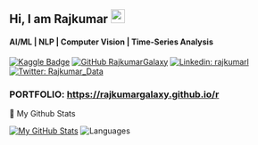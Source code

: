 <p align='center'>
  
## Hi, I am Rajkumar <img src="https://media.giphy.com/media/hvRJCLFzcasrR4ia7z/giphy.gif" width="25px">
#### AI/ML | NLP | Computer Vision | Time-Series Analysis 

</p>
  
<p align='center'>
  
[![Kaggle Badge](https://img.shields.io/badge/kaggle-expert-blueviolet)](https://kaggle.com/rajkumarl)
[![GitHub RajkumarGalaxy](https://img.shields.io/github/followers/RajkumarGalaxy?label=follow&style=social)](https://github.com/RajkumarGalaxy)
[![Linkedin: rajkumarl](https://img.shields.io/badge/-rajkumarl-blue?style=flat-square&logo=Linkedin&logoColor=white&link=https://www.linkedin.com/in/rajkumarl/)](https://www.linkedin.com/in/rajkumarl/)
[![Twitter: Rajkumar_Data](https://img.shields.io/twitter/follow/rajkumar_data?style=social)](https://twitter.com/Rajkumar_Data)  

</p>

### PORTFOLIO: https://rajkumargalaxy.github.io/r


📃 My Github Stats
  
[![My GitHub Stats](https://github-readme-stats.vercel.app/api?username=RajkumarGalaxy&hide=issues&count_private=true&show_icons=true&theme=dark)](https://github.com/RajkumarGalaxy/github-readme-stats)
![Languages](https://github-readme-stats.vercel.app/api/top-langs/?username=RajkumarGalaxy)

